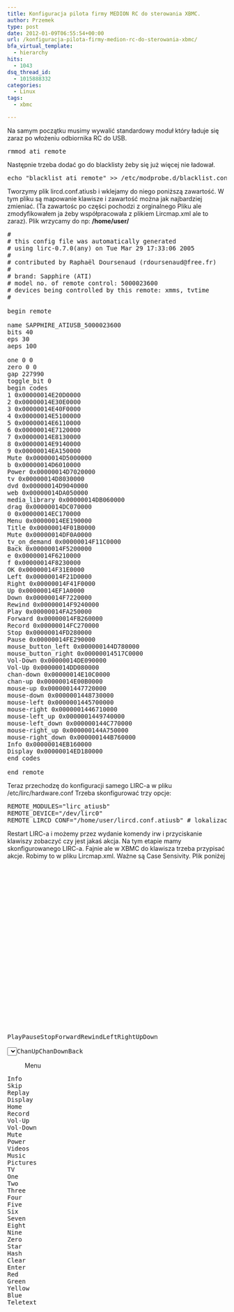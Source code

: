 ```yaml
---
title: Konfiguracja pilota firmy MEDION RC do sterowania XBMC.
author: Przemek
type: post
date: 2012-01-09T06:55:54+00:00
url: /konfiguracja-pilota-firmy-medion-rc-do-sterowania-xbmc/
bfa_virtual_template:
  - hierarchy
hits:
  - 1043
dsq_thread_id:
  - 1015888332
categories:
  - Linux
tags:
  - xbmc

---
```

<!--more--> Na samym początku musimy wywalić standardowy moduł który ładuje się zaraz po włożeniu odbiornika RC do USB.

<pre class="lang:default decode:true">rmmod ati_remote</pre>

Następnie trzeba dodać go do blacklisty żeby się już więcej nie ładował.

<pre>echo "blacklist ati_remote" &gt;&gt; /etc/modprobe.d/blacklist.conf</pre>

Tworzymy plik lircd.conf.atiusb i wklejamy do niego poniższą zawartość. W tym pliku są mapowanie klawisze i zawartość można jak najbardziej zmieniać. (Ta zawartośc po części pochodzi z orginalnego Pliku ale zmodyfikowałem ja żeby współpracowała z plikiem Lircmap.xml ale to zaraz). Plik wrzycamy do np: **/home/user/**

<pre>#
# this config file was automatically generated
# using lirc-0.7.0(any) on Tue Mar 29 17:33:06 2005
#
# contributed by Raphaël Doursenaud (rdoursenaud@free.fr)
#
# brand: Sapphire (ATI)
# model no. of remote control: 5000023600
# devices being controlled by this remote: xmms, tvtime
#

begin remote

name SAPPHIRE_ATIUSB_5000023600
bits 40
eps 30
aeps 100

one 0 0
zero 0 0
gap 227990
toggle_bit 0
begin codes
1 0x00000014E20D0000
2 0x00000014E30E0000
3 0x00000014E40F0000
4 0x00000014E5100000
5 0x00000014E6110000
6 0x00000014E7120000
7 0x00000014E8130000
8 0x00000014E9140000
9 0x00000014EA150000
Mute 0x00000014D5000000
b 0x00000014D6010000
Power 0x00000014D7020000
tv 0x00000014D8030000
dvd 0x00000014D9040000
web 0x00000014DA050000
media_library 0x00000014DB060000
drag 0x00000014DC070000
0 0x00000014EC170000
Menu 0x00000014EE190000
Title 0x00000014F01B0000
Mute 0x00000014DF0A0000
tv_on_demand 0x00000014F11C0000
Back 0x00000014F5200000
e 0x00000014F6210000
f 0x00000014F8230000
OK 0x00000014F31E0000
Left 0x00000014F21D0000
Right 0x00000014F41F0000
Up 0x00000014EF1A0000
Down 0x00000014F7220000
Rewind 0x00000014F9240000
Play 0x00000014FA250000
Forward 0x00000014FB260000
Record 0x00000014FC270000
Stop 0x00000014FD280000
Pause 0x00000014FE290000
mouse_button_left 0x000000144D780000
mouse_button_right 0x00000014517C0000
Vol-Down 0x00000014DE090000
Vol-Up 0x00000014DD080000
chan-down 0x00000014E10C0000
chan-up 0x00000014E00B0000
mouse-up 0x0000001447720000
mouse-down 0x0000001448730000
mouse-left 0x0000001445700000
mouse-right 0x0000001446710000
mouse-left_up 0x0000001449740000
mouse-left_down 0x000000144C770000
mouse-right_up 0x000000144A750000
mouse-right_down 0x000000144B760000
Info 0x00000014EB160000
Display 0x00000014ED180000
end codes

end remote</pre>

Teraz przechodzę do konfiguracji samego LIRC-a w pliku /etc/lirc/hardware.conf Trzeba skonfigurować trzy opcje:

<pre>REMOTE_MODULES="lirc_atiusb"
REMOTE_DEVICE="/dev/lirc0"
REMOTE_LIRCD_CONF="/home/user/lircd.conf.atiusb" # lokalizacja powyższego pliku</pre>

Restart LIRC-a i możemy przez wydanie komendy irw i przyciskanie klawiszy zobaczyć czy jest jakaś akcja. Na tym etapie mamy skonfigurowanego LIRC-a. Fajnie ale w XBMC do klawisza trzeba przypisać akcje. Robimy to w pliku Lircmap.xml. Ważne są Case Sensivity. Plik poniżej

<pre><!-- This file contains the mapping of LIRC keys to XBMC keys used in Keymap.xml -->


<!-- -->


<!-- How to add remotes -->


<!-- <remote device="name_Lirc_calls_the_remote"> -->


<!-- -->


<!-- For the commands the layout following layout is used -->


<!-- <XBMC_COMMAND>LircButtonName</XBMC_COMMAND> -->


<!-- -->


<!-- For a list of XBMC_COMMAND's check out the <remote> sections of keymap.xml -->PlayPauseStopForwardRewindLeftRightUpDown

<select>OK</select>ChanUpChanDownBack</pre>

<menu>
  Menu
</menu>

<pre>Info
Skip
Replay
Display
Home
Record
Vol-Up
Vol-Down
Mute
Power
Videos
Music
Pictures
TV
One
Two
Three
Four
Five
Six
Seven
Eight
Nine
Zero
Star
Hash
Clear
Enter
Red
Green
Yellow
Blue
Teletext</pre>